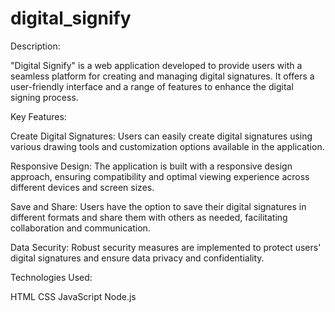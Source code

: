 # digital_signify
Description:

"Digital Signify" is a web application developed to provide users with a seamless platform for creating and managing digital signatures. It offers a user-friendly interface and a range of features to enhance the digital signing process.

Key Features:

Create Digital Signatures: Users can easily create digital signatures using various drawing tools and customization options available in the application.

Responsive Design: The application is built with a responsive design approach, ensuring compatibility and optimal viewing experience across different devices and screen sizes.

Save and Share: Users have the option to save their digital signatures in different formats and share them with others as needed, facilitating collaboration and communication.

Data Security: Robust security measures are implemented to protect users' digital signatures and ensure data privacy and confidentiality.

Technologies Used:

HTML
CSS
JavaScript
Node.js
